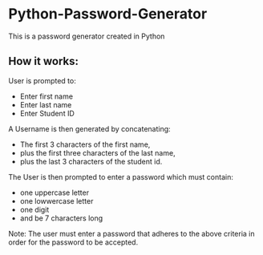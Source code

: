 # Python-Password-Generator
This is a password generator created in Python

## How it works:
User is prompted to:
- Enter first name
- Enter last name
- Enter Student ID

A Username is then generated by concatenating:
- The first 3 characters of the first name, 
- plus the first three characters of the last name,
- plus the last 3 characters of the student id.

The User is then prompted to enter a password which must contain:
- one uppercase letter
- one lowwercase letter
- one digit
- and be 7 characters long

Note: The user must enter a password that adheres to the above criteria in order for the password to be accepted.
